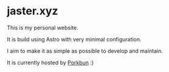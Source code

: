 # jaster.xyz

This is my personal website.

It is build using Astro with very minimal configuration.

I aim to make it as simple as possible to develop and maintain.

It is currently hosted by [Porkbun](https://porkbun.com/products/web_hosting) :)
